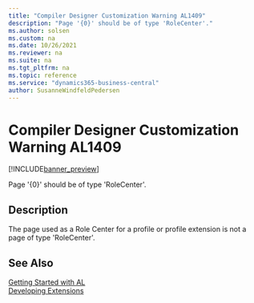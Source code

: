 ```yaml
---
title: "Compiler Designer Customization Warning AL1409"
description: "Page '{0}' should be of type 'RoleCenter'."
ms.author: solsen
ms.custom: na
ms.date: 10/26/2021
ms.reviewer: na
ms.suite: na
ms.tgt_pltfrm: na
ms.topic: reference
ms.service: "dynamics365-business-central"
author: SusanneWindfeldPedersen
---
```

[//]: # (START>DO_NOT_EDIT)
[//]: # (IMPORTANT:Do not edit any of the content between here and the END>DO_NOT_EDIT.)
[//]: # (Any modifications should be made in the .xml files in the ModernDev repo.)
# Compiler Designer Customization Warning AL1409

[!INCLUDE[banner_preview](../includes/banner_preview.md)]

Page '{0}' should be of type 'RoleCenter'.

## Description
The page used as a Role Center for a profile or profile extension is not a page of type 'RoleCenter'.  

[//]: # (IMPORTANT: END>DO_NOT_EDIT)
## See Also  
[Getting Started with AL](../devenv-get-started.md)  
[Developing Extensions](../devenv-dev-overview.md)  